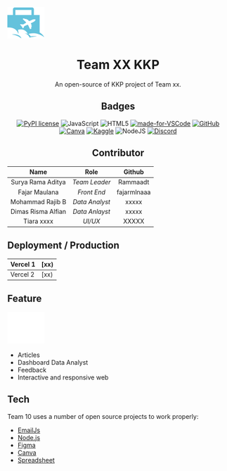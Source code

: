 ![Logo](logo0.svg)

<div align="center"><a name="readme-top"></a>

# Team XX KKP

An open-source of KKP project of Team xx. <br/>

## Badges

[![PyPI license](https://img.shields.io/pypi/l/ansicolortags.svg)](https://pypi.python.org/pypi/ansicolortags/)
![JavaScript](https://img.shields.io/badge/javascript-%23323330.svg?style=for-the-badge&logo=javascript&logoColor=%23F7DF1E)
![HTML5](https://img.shields.io/badge/html5-%23E34F26.svg?style=for-the-badge&logo=html5&logoColor=white)
[![made-for-VSCode](https://img.shields.io/badge/Made%20for-VSCode-1f425f.svg)](https://code.visualstudio.com/)
[![GitHub](https://badgen.net/badge/icon/github?icon=github&label)](https://github.com/Kampus-Merdeka-Software-Engineering/km-feb24-jayapura-10.git)
[![Canva](https://img.shields.io/badge/Canva-%2300C4CC.svg?style=for-the-badge&logo=Canva&logoColor=white)](https://www.canva.com/)
[![Kaggle](https://img.shields.io/badge/Kaggle-035a7d?style=for-the-badge&logo=kaggle&logoColor=white)](https://www.kaggle.com/datasets/new-york-city/nyc-property-sales)
![NodeJS](https://img.shields.io/badge/node.js-6DA55F?style=for-the-badge&logo=node.js&logoColor=white)
[![Discord](https://img.shields.io/badge/Discord-%235865F2.svg?style=for-the-badge&logo=discord&logoColor=white)](https://discord.gg/k8KRZCJR)

## Contributor

|          **Name**          |      **Role**       |  **Github**  |
| :------------------------: | :-----------------: | :----------: |
|     Surya Rama Aditya      |    _Team Leader_    |  Rammaadt    |
|       Fajar Maulana        |    _Front End_      |  fajarmlnaaa |
|      Mohammad Rajib B      |    _Data Analyst_   |  xxxxx       |
|     Dimas Risma Alfian     |    _Data Anlayst_   |  xxxxx       |
|        Tiara xxxx          |    _UI/UX_          |  XXXXX |



</div>

## Deployment / Production

| Vercel 1 | [xx) |
| -------- | ------------------------------------------------------------------------------------------------ |
| Vercel 2 | [xx)             |

## Feature

![Logo](logo1.svg)

- Articles
- Dashboard Data Analyst
- Feedback
- Interactive and responsive web

## Tech

Team 10 uses a number of open source projects to work properly:

- [EmailJs](https://www.emailjs.com/)
- [Node.js](https://nodejs.org/en)
- [Figma](https://www.figma.com/)
- [Canva](https://www.canva.com/)
- [Spreadsheet](#)
